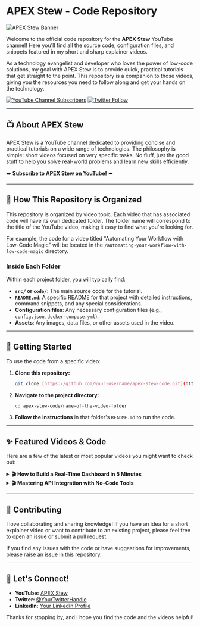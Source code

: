 # APEX Stew - Code Repository

![APEX Stew Banner](https://via.placeholder.com/1280x320.png?text=APEX+Stew+-+Short+%26+Sharp+Tech+Videos)

Welcome to the official code repository for the **APEX Stew** YouTube channel! Here you'll find all the source code, configuration files, and snippets featured in my short and sharp explainer videos.

As a technology evangelist and developer who loves the power of low-code solutions, my goal with APEX Stew is to provide quick, practical tutorials that get straight to the point. This repository is a companion to those videos, giving you the resources you need to follow along and get your hands on the technology.

[![YouTube Channel Subscribers](https://img.shields.io/youtube/channel/s/YOUR_CHANNEL_ID?style=social)](https://www.youtube.com/c/APEXStew)
[![Twitter Follow](https://img.shields.io/twitter/follow/YourTwitterHandle?style=social)](https://twitter.com/YourTwitterHandle)

---

## 📺 About APEX Stew

APEX Stew is a YouTube channel dedicated to providing concise and practical tutorials on a wide range of technologies. The philosophy is simple: short videos focused on very specific tasks. No fluff, just the good stuff to help you solve real-world problems and learn new skills efficiently.

➡️ **[Subscribe to APEX Stew on YouTube!](https://www.youtube.com/@apex_stew)** ⬅️

---

## 📂 How This Repository is Organized

This repository is organized by video topic. Each video that has associated code will have its own dedicated folder. The folder name will correspond to the title of the YouTube video, making it easy to find what you're looking for.

For example, the code for a video titled "Automating Your Workflow with Low-Code Magic" will be located in the `/automating-your-workflow-with-low-code-magic` directory.

### Inside Each Folder

Within each project folder, you will typically find:

* **`src/` or `code/`**: The main source code for the tutorial.
* **`README.md`**: A specific README for that project with detailed instructions, command snippets, and any special considerations.
* **Configuration files**: Any necessary configuration files (e.g., `config.json`, `docker-compose.yml`).
* **Assets**: Any images, data files, or other assets used in the video.

---

## 🚀 Getting Started

To use the code from a specific video:

1.  **Clone this repository:**
    ```bash
    git clone [https://github.com/your-username/apex-stew-code.git](https://github.com/your-username/apex-stew-code.git)
    ```
2.  **Navigate to the project directory:**
    ```bash
    cd apex-stew-code/name-of-the-video-folder
    ```
3.  **Follow the instructions** in that folder's `README.md` to run the code.

---

## ✨ Featured Videos & Code

Here are a few of the latest or most popular videos you might want to check out:

<details>
<summary><strong>🎬 How to Build a Real-Time Dashboard in 5 Minutes</strong></summary>

<p>
<a href="YOUTUBE_VIDEO_LINK" title="Watch the video on YouTube">
<img src="https://i.ytimg.com/vi/YOUTUBE_VIDEO_ID/hqdefault.jpg" alt="Video Thumbnail">
</a>
<br>
Find the code for this video in the <a href="./how-to-build-a-real-time-dashboard-in-5-minutes"><code>/how-to-build-a-real-time-dashboard-in-5-minutes</code></a> directory.
</p>
</details>

<details>
<summary><strong>🎬 Mastering API Integration with No-Code Tools</strong></summary>

<p>
<a href="YOUTUBE_VIDEO_LINK" title="Watch the video on YouTube">
<img src="https://i.ytimg.com/vi/YOUTUBE_VIDEO_ID/hqdefault.jpg" alt="Video Thumbnail">
</a>
<br>
Find the code for this video in the <a href="./mastering-api-integration-with-no-code-tools"><code>/mastering-api-integration-with-no-code-tools</code></a> directory.
</p>
</details>

---

## 🤝 Contributing

I love collaborating and sharing knowledge! If you have an idea for a short explainer video or want to contribute to an existing project, please feel free to open an issue or submit a pull request.

If you find any issues with the code or have suggestions for improvements, please raise an issue in this repository.

---

## 💬 Let's Connect!

* **YouTube:** [APEX Stew](https://www.youtube.com/@apex_stew)
* **Twitter:** [@YourTwitterHandle](https://twitter.com/YourTwitterHandle)
* **LinkedIn:** [Your LinkedIn Profile](https://www.linkedin.com/in/your-profile/)

Thanks for stopping by, and I hope you find the code and the videos helpful!
